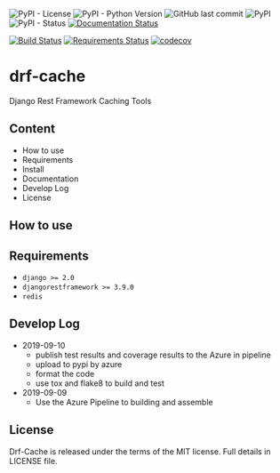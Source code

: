 ![PyPI - License](https://img.shields.io/pypi/l/drf-cache)
![PyPI - Python Version](https://img.shields.io/pypi/pyversions/drf-cache)
![GitHub last commit](https://img.shields.io/github/last-commit/rainytooo/drf-cache)
![PyPI](https://img.shields.io/pypi/v/drf-cache)
![PyPI - Status](https://img.shields.io/pypi/status/drf-cache)
[![Documentation Status](https://readthedocs.org/projects/drf-cache/badge/?version=latest)](https://drf-cache.readthedocs.io/en/latest/?badge=latest)

[![Build Status](https://dev.azure.com/ohergal/Drf-Cache/_apis/build/status/Drf-Cache/Drf-Cache%20CI?branchName=master)](https://dev.azure.com/ohergal/Drf-Cache/_build/latest?definitionId=3&branchName=master)
[![Requirements Status](https://requires.io/github/rainytooo/drf-cache/requirements.svg?branch=master)](https://requires.io/github/rainytooo/drf-cache/requirements/?branch=master)
[![codecov](https://codecov.io/gh/rainytooo/drf-cache/branch/master/graph/badge.svg)](https://codecov.io/gh/rainytooo/drf-cache)



# drf-cache

Django Rest Framework Caching Tools

## Content

* How to use
* Requirements
* Install
* Documentation
* Develop Log
* License


## How to use

## Requirements

* `django >= 2.0`
* `djangorestframework >= 3.9.0`
* `redis`

## Develop Log


* 2019-09-10
    - publish test results and coverage results to the Azure in pipeline
    - upload to pypi by azure
    - format the code
    - use tox and flake8 to build and test
* 2019-09-09
    - Use the Azure Pipeline to building and assemble
    
    
## License

Drf-Cache is released under the terms of the MIT license. Full details in LICENSE file.